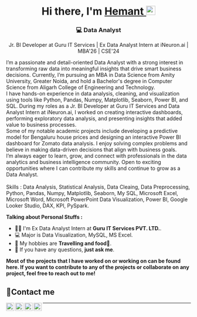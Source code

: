 <!--
**hmtsharma/hmtsharma** is a ✨ _special_ ✨ repository because its `README.md` (this file) appears on your GitHub profile.

Here are some ideas to get you started:

- 🔭 I’m currently working on ...
- 🌱 I’m currently learning ...
- 👯 I’m looking to collaborate on ...
- 🤔 I’m looking for help with ...
- 💬 Ask me about ...
- 📫 How to reach me: ...
- 😄 Pronouns: ...
- ⚡ Fun fact: ...
-->
<div align="center">
  <h1>Hi there, I'm <a href="https://sharmahmt5.wixsite.com/hemantsharma"> Hemant </a>
    <img src="https://media.giphy.com/media/hvRJCLFzcasrR4ia7z/giphy.gif" width="25px"></h1>
</div>

<div align="center">
<h3> 💻 Data Analyst </h3>

<p>Jr. BI Developer at Guru IT Services | Ex Data Analyst Intern at iNeuron.ai | MBA'26 | CSE'24 <BR>
  <div align="left">
I’m a passionate and detail-oriented Data Analyst with a strong interest in transforming raw data into meaningful insights that drive smart business decisions. Currently, I’m pursuing an MBA in Data Science from Amity University, Greater Noida, and hold a Bachelor's degree in Computer Science from Aligarh College of Engineering and Technology.
<br>
I have hands-on experience in data analysis, cleaning, and visualization using tools like Python, Pandas, Numpy, Matplotlib, Seaborn, Power BI, and SQL. During my roles as a Jr. BI Developer at Guru IT Services and Data Analyst Intern at iNeuron.ai, I worked on creating interactive dashboards, performing exploratory data analysis, and presenting insights that added value to business processes.
<br>
Some of my notable academic projects include developing a predictive model for Bengaluru house prices and designing an interactive Power BI dashboard for Zomato data analysis. I enjoy solving complex problems and believe in making data-driven decisions that align with business goals.
<br>
I’m always eager to learn, grow, and connect with professionals in the data analytics and business intelligence community. Open to exciting opportunities where I can contribute my skills and continue to grow as a Data Analyst.
<br>
    <br>
Skills : Data Analysis, Statistical Analysis, Data Cleaing, Data Preprocessing, Python, Pandas, Numpy, Matplotlib, Seaborn, My SQL, Microsoft Excel, Microsoft Word, Microsoft PowerPoint Data Visualization, Power BI, Google Looker Studio, DAX, KPI, PySpark.
<br>


**Talking about Personal Stuffs :**
- 👨‍🏛 I'm Ex Data Analyst Intern at **Guru IT Services PVT. LTD.**.
- 💻 Major is Data Visualization, MySQL, MS Excel.
- 🤔 My hobbies are **Travelling and food🍕**.
- 💬 If you have any questions, **just ask me**.

**Most of the projects that I have worked on or working on can be found here. If you want to contribute to any of the projects or collaborate on any project, feel free to reach out to me!**

## 🤝Contact me  
<a target="_blank" href="https://www.linkedin.com/in/hemant-sharma-745527218/">
  <img align="left" alt="LinkdeIN" width="22px" src="https://cdn.jsdelivr.net/npm/simple-icons@v3/icons/linkedin.svg" />
</a>  <a target="_blank" href="https://www.instagram.com/hemantsharma_0.5/">
  <img align="left" alt="Instagram" width="22px" src="https://cdn.jsdelivr.net/npm/simple-icons@v3/icons/instagram.svg" /></a>  <a target="_blank" href="mailto:sharmahmt5@gmail.com"> 
  <img align="left" alt="Gmail" width="22px" src="https://cdn.jsdelivr.net/npm/simple-icons@v3/icons/gmail.svg" />
</a>  <a target="_blank" href="https://sharmahmt5.wixsite.com/hemantsharma">
  <img align="left" alt="Devto" width="22px" src="https://cdn.jsdelivr.net/npm/simple-icons@v3/icons/dev-dot-to.svg" />
</a>  
<hr>
<br>
</div>
